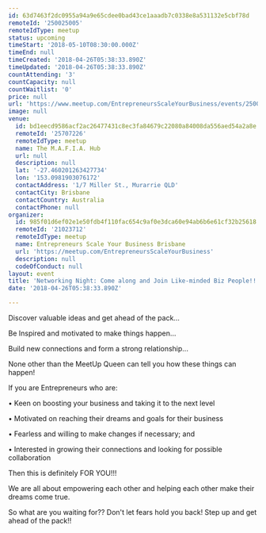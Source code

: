 ```yaml
---
id: 63d7463f2dc0955a94a9e65cdee0bad43ce1aaadb7c0338e8a531132e5cbf78d
remoteId: '250025005'
remoteIdType: meetup
status: upcoming
timeStart: '2018-05-10T08:30:00.000Z'
timeEnd: null
timeCreated: '2018-04-26T05:38:33.890Z'
timeUpdated: '2018-04-26T05:38:33.890Z'
countAttending: '3'
countCapacity: null
countWaitlist: '0'
price: null
url: 'https://www.meetup.com/EntrepreneursScaleYourBusiness/events/250025005/'
image: null
venue:
  id: bd1eecd9586acf2ac26477431c8ec3fa84679c22080a84008da556aed54a2a8e
  remoteId: '25707226'
  remoteIdType: meetup
  name: The M.A.F.I.A. Hub
  url: null
  description: null
  lat: '-27.460201263427734'
  lon: '153.0981903076172'
  contactAddress: '1/7 Miller St., Murarrie QLD'
  contactCity: Brisbane
  contactCountry: Australia
  contactPhone: null
organizer:
  id: 985f01d6ef02e1e50fdb4f110fac654c9af0e3dca60e94ab6b6e61cf32b25618
  remoteId: '21023712'
  remoteIdType: meetup
  name: Entrepreneurs Scale Your Business Brisbane
  url: 'https://meetup.com/EntrepreneursScaleYourBusiness'
  description: null
  codeOfConduct: null
layout: event
title: 'Networking Night: Come along and Join Like-minded Biz People!!'
date: '2018-04-26T05:38:33.890Z'

---
```

<p>Discover valuable ideas and get ahead of the pack…</p> <p>Be Inspired and motivated to make things happen…</p> <p>Build new connections and form a strong relationship...</p> <p>None other than the MeetUp Queen can tell you how these things can happen!</p> <p>If you are Entrepreneurs who are:</p> <p>• Keen on boosting your business and taking it to the next level</p> <p>• Motivated on reaching their dreams and goals for their business</p> <p>• Fearless and willing to make changes if necessary; and</p> <p>• Interested in growing their connections and looking for possible collaboration</p> <p>Then this is definitely FOR YOU!!!</p> <p>We are all about empowering each other and helping each other make their dreams come true.</p> <p>So what are you waiting for?? Don't let fears hold you back! Step up and get ahead of the pack!!</p>
